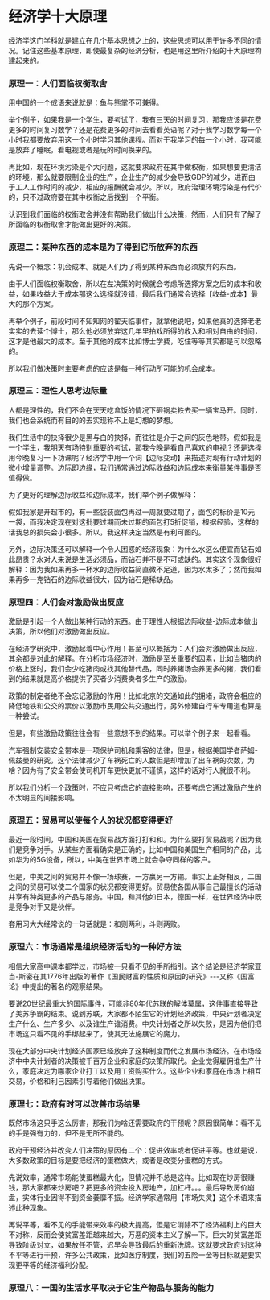 # 经济学十大原理
经济学这门学科就是建立在几个基本思想之上的，这些思想可以用于许多不同的情况。记住这些基本原理，即使最复杂的经济分析，也是用这里所介绍的十大原理构建起来的。

### 原理一：人们面临权衡取舍
用中国的一个成语来说就是：鱼与熊掌不可兼得。

举个例子，如果我是一个学生，要考试了，我有三天的时间复习，那我应该是花费更多的时间复习数学？还是花费更多的时间去看看英语呢？对于我学习数学每一个小时我都要放弃用这一个小时学习其他课程。而对于我学习的每一个小时，我可能是放弃了睡眠，看电视或者是玩的时间换来的。

再比如，现在环境污染是个大问题，这就要求政府在其中做权衡，如果想要更清洁的环境，那么就要限制企业的生产，企业生产的减少会导致GDP的减少，进而由于工人工作时间的减少，相应的报酬就会减少。所以，政府治理环境污染是有代价的，只不过政府要在其中权衡之后找到一个平衡。

认识到我们面临的权衡取舍并没有帮助我们做出什么决策，然而，人们只有了解了所面临的权衡取舍才能做出更好的决策。

### 原理二：某种东西的成本是为了得到它所放弃的东西
先说一个概念：机会成本。就是人们为了得到某种东西而必须放弃的东西。

由于人们面临权衡取舍，所以在左决策的时候就会考虑所选择方案之后的成本和收益，如果收益大于成本那这么选择就没错，最后我们通常会选择【收益-成本】最大的那个方案。

再举个例子，前段时间不知知网的翟天临事件，就拿他说吧，如果他真的选择老老实实的去读个博士，那么他必须放弃这几年里拍戏所得的收入和相对自由的时间，这才是他最大的成本。至于其他的成本比如博士学费，吃住等等其实都是可以忽略的。

所以我们做决策时主要考虑的应该是每一种行动所可能的机会成本。

### 原理三：理性人思考边际量
人都是理性的，我们不会在天天吃盒饭的情况下砸锅卖铁去买一辆宝马开。同时，我们也会系统而有目的的去实现称不上是幻想的梦想。

我们生活中的抉择很少是黑与白的抉择，而往往是介于之间的灰色地带。假如我是一个学生，我明天有场特别重要的考试，那我今晚是看自己喜欢的电视？还是选择用今晚复习一下功课呢？经济学中用一个词【边际变动】来描述对现有行动计划的微小增量调整。边际即边缘，我们通常通过边际收益和边际成本来衡量某件事是否值得做。

为了更好的理解边际收益和边际成本，我们举个例子做解释：

假如我家是开超市的，有一些袋装面包再过一周就要过期了，面包的标价是10元一袋，而我决定现在对这批要过期而未过期的面包打5折促销，根据经验，这样的话我总的损失会小很多。所以，我这样决定当然是有利可图的。

另外，边际决策还可以解释一个令人困惑的经济现象：为什么水这么便宜而钻石如此昂贵？水对人来说是生活必须品，而钻石并不是不可或缺的。其实这个现象很好解释：因为我如果再多一杯水的边际收益简直微不足道，因为水太多了；然而我如果再多一克钻石的边际收益很大，因为钻石是稀缺品。

### 原理四：人们会对激励做出反应
激励是引起一个人做出某种行动的东西。由于理性人根据边际收益-边际成本做出决策，所以他们对激励做出反应。

在经济学研究中，激励起着中心作用！甚至可以概括为：人们会对激励做出反应，其余都是对此的解释。在分析市场经济时，激励是至关重要的因素，比如当猪肉的价格上涨时，我们会少吃猪肉或找其他替代品，同时养猪场会养更多的猪，我们看到的结果就是高价格提供了买者少消费卖者多生产的激励。

政策的制定者绝不会忘记激励的作用！比如北京的交通如此的拥堵，政府会相应的降低地铁和公交的票价以激励市民用公共交通出行，另外修建自行车专用道也算是一种尝试。

但是，有些激励政策往往会有一些意想不到的结果。可以举个例子来一起看看。

汽车强制安装安全带本是一项保护司机和乘客的法律，但是，根据美国学者萨姆-佩兹曼的研究，这个法律减少了车祸死亡的人数但是却增加了出车祸的次数，为啥？因为有了安全带会使司机开车更快更加不谨慎，这样的话对行人就很不利。

所以我们分析一个政策时，不应只考虑它的直接影响，还要考虑它通过激励产生的不太明显的间接影响。

### 原理五：贸易可以使每个人的状况都变得更好
最近一段时间，中国和美国在贸易战方面打打和和。为什么要打贸易战呢？因为我们是竞争对手。从某些方面看确实是正确的，比如中国和美国生产相同的产品，比如华为的5G设备，所以，中美在世界市场上就会争夺同样的客户。

但是，中美之间的贸易并不像一场球赛，一方赢另一方输。事实上正好相反，二国之间的贸易可以使二个国家的状况都变得更好。贸易使各国从事自己最擅长的活动并享有种类更多的产品与服务。中国，和其他如日本，德国一样，在世界经济中既是竞争对手又是伙伴。

套用习大大经常说的一句话就是：和则两利，斗则两败。

### 原理六：市场通常是组织经济活动的一种好方法
相信大家高中课本都学过，市场被一只看不见的手所指引。这个结论是经济学家亚当-斯密在其1776年出版的著作《国民财富的性质和原因的研究》---又称《国富论》中提出的著名的观察结果。

要说20世纪最重大的国际事件，可能非80年代苏联的解体莫属，这件事直接导致了美苏争霸的结束。说到苏联，大家都不陌生它的计划经济政策，中央计划者决定生产什么、生产多少、以及谁生产谁消费。中央计划者之所以失败，是因为他们把市场这只看不见的手绑起来了，使其无法施展它的魔力。

现在大部分中央计划经济国家已经放弃了这种制度而代之发展市场经济。在市场经济中中央计划者的决策被千百万企业和家庭的决策所取代。企业觉得雇佣谁生产什么，家庭决定为哪家企业打工以及用工资购买什么。这些企业和家庭在市场上相互交易，价格和利己因素引导着他们做出决策。

### 原理七：政府有时可以改善市场结果
既然市场这只手这么厉害，那我们为啥还需要政府的干预呢？原因很简单：看不见的手是强有力的，但不是无所不能的。

政府干预经济并改变人们决策的原因有二个：促进效率或者促进平等。也就是说，大多数政策的目标是要把经济的蛋糕做大，或者是改变分蛋糕的方式。

先说效率，通常市场能使蛋糕最大化，但情况并不总是这样。比如现在炒房很赚钱，那大家都来炒房吧？把更多的资金投入房地产，加杠杆。。。最后导致房价崩盘，实体行业因得不到资金萎靡不振。经济学家通常用【市场失灵】这个术语来描述此种现象。

再说平等，看不见的手能带来效率的极大提高，但是它消除不了经济福利上的巨大不对称，反而会使贫富差距越来越大，万恶的资本主义了解一下。巨大的贫富差距导致阶级对立，如果放任不管，迟早会导致最后的重新洗牌。这就要求政府对这种不平等进行干预，许多公共政策，比如医疗制度，我们的五险一金等目标就是要实现更平等的经济福利分配。

### 原理八：一国的生活水平取决于它生产物品与服务的能力
